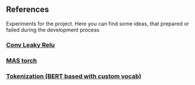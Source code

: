 ## References

Experiments for the project. Here you can find some ideas, that prepared or failed during the development process

### [Conv Leaky Relu](conv_leaky_relu.md)

### [MAS torch](mas_torch.md)

### [Tokenization (BERT based with custom vocab)](./tokenization.md)
